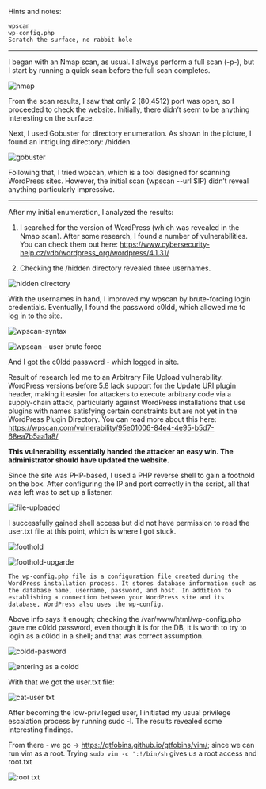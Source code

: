 Hints and notes:

    wpscan
    wp-config.php
    Scratch the surface, no rabbit hole

----------------------------------------------------------------------------------------------------------------------------------------------------------------------------

I began with an Nmap scan, as usual. I always perform a full scan (-p-), but I start by running a quick scan before the full scan completes.

![nmap](https://github.com/user-attachments/assets/6e76272b-f1eb-485f-827e-e7fc9a1a12b2)

From the scan results, I saw that only 2 (80,4512) port was open, so I proceeded to check the website. Initially, there didn’t seem to be anything interesting on the surface.

Next, I used Gobuster for directory enumeration. As shown in the picture, I found an intriguing directory: /hidden.

![gobuster](https://github.com/user-attachments/assets/2b4b7b70-1864-420d-b52f-9aeeb2109d3b)

Following that, I tried wpscan, which is a tool designed for scanning WordPress sites. However, the initial scan (wpscan --url $IP) didn’t reveal anything particularly impressive.

---------------------------------------------------------------------------------------------------------------------------------------------------------------------------

After my initial enumeration, I analyzed the results:

1) I searched for the version of WordPress (which was revealed in the Nmap scan). After some research, I found a number of vulnerabilities. You can check them out here:  https://www.cybersecurity-help.cz/vdb/wordpress_org/wordpress/4.1.31/

2) Checking the /hidden directory revealed three usernames.

![hidden directory](https://github.com/user-attachments/assets/3fd187fb-5094-40ef-bf9f-513ea5b2451f)

With the usernames in hand, I improved my wpscan by brute-forcing login credentials. Eventually, I found the password c0ldd, which allowed me to log in to the site.

![wpscan-syntax](https://github.com/user-attachments/assets/f46e65e2-137a-41e5-bd34-bde5e64dd74d)

![wpscan - user brute force](https://github.com/user-attachments/assets/3c0475e0-d7df-4216-b145-2c39aecae523)

And I got the c0ldd password - which logged in site.

Result of research led me to an Arbitrary File Upload vulnerability. WordPress versions before 5.8 lack support for the Update URI plugin header, making it easier for attackers to execute arbitrary code via a supply-chain attack, particularly against WordPress installations that use plugins with names satisfying certain constraints but are not yet in the WordPress Plugin Directory. You can read more about this here: https://wpscan.com/vulnerability/95e01006-84e4-4e95-b5d7-68ea7b5aa1a8/

**This vulnerability essentially handed the attacker an easy win. The administrator should have updated the website.**

Since the site was PHP-based, I used a PHP reverse shell to gain a foothold on the box. After configuring the IP and port correctly in the script, all that was left was to set up a listener.

![file-uploaded](https://github.com/user-attachments/assets/3fdb84ae-3e18-40a8-82a2-7776543d8a64)


I successfully gained shell access but did not have permission to read the user.txt file at this point, which is where I got stuck. 

![foothold](https://github.com/user-attachments/assets/fdf417be-cb0d-492b-9359-0e32605ca680)

![foothold-upgarde](https://github.com/user-attachments/assets/b560dd08-5b3f-4e6b-ab21-987021660550)


`The wp-config.php file is a configuration file created during the WordPress installation process. It stores database information such as the database name, username, password, and host. In addition to establishing a connection between your WordPress site and its database, WordPress also uses the wp-config.`

Above info says it enough; checking the /var/www/html/wp-config.php gave me c0ldd password, even though it is for the DB, it is worth to try to login as a c0ldd in a shell; and that was correct assumption.

![coldd-pasword](https://github.com/user-attachments/assets/c4b9eda8-eb71-42ad-8182-65ca9cf23d6a)

![entering as a coldd](https://github.com/user-attachments/assets/ab59e55a-0acf-4968-b605-516bd5276cde)

With that we got the user.txt file:

![cat-user txt](https://github.com/user-attachments/assets/2751ddee-d0e4-4104-9ab6-f78cb4f3a403)

After becoming the low-privileged user, I initiated my usual privilege escalation process by running sudo -l. The results revealed some interesting findings.

From there - we go -> https://gtfobins.github.io/gtfobins/vim/; since we can run vim as a root. Trying `sudo vim -c ':!/bin/sh` gives us a root access and root.txt

![root txt](https://github.com/user-attachments/assets/afea3fee-3e15-4479-9b1d-0095c8c1958b)
